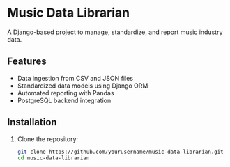 # Music Data Librarian
A Django-based project to manage, standardize, and report music industry data.

## Features
- Data ingestion from CSV and JSON files
- Standardized data models using Django ORM
- Automated reporting with Pandas
- PostgreSQL backend integration

## Installation
1. Clone the repository:
   ```bash
   git clone https://github.com/yourusername/music-data-librarian.git
   cd music-data-librarian
